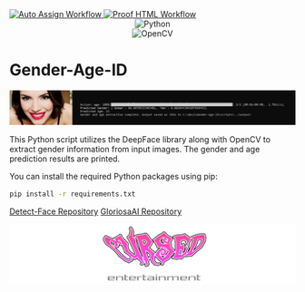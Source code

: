 <a href="https://github.com/CursedPrograms/project-template/actions/workflows/auto-assign.yml">
    <img class="workflow-badge workflow-success" src="https://github.com/CursedPrograms/project-template/actions/workflows/auto-assign.yml/badge.svg" alt="Auto Assign Workflow">
</a>

<a href="https://github.com/CursedPrograms/project-template/actions/workflows/proof-html.yml">
    <img class="workflow-badge workflow-success" src="https://github.com/CursedPrograms/project-template/actions/workflows/proof-html.yml/badge.svg" alt="Proof HTML Workflow">
</a>

<div align="center">
  <img alt="Python" src="https://img.shields.io/badge/python%20-%23323330.svg?&style=for-the-badge&logo=python&logoColor=white"/>
</div>

<div align="center">
   <img alt="OpenCV" src="https://img.shields.io/badge/opencv-%23323330.svg?&style=for-the-badge&logo=opencv&logoColor=white"/>
</div>

# Gender-Age-ID

<a target="_blank">
    <img src="https://github.com/CursedPrograms/Gender-Age-ID/blob/main/demo_images/age-gender-demo.png"
        alt="Age-Gender Demo Image">
</a>

This Python script utilizes the DeepFace library along with OpenCV to extract gender information from input images. The gender and age prediction results are printed.

You can install the required Python packages using pip:
```bash
pip install -r requirements.txt
```
[Detect-Face Repository](https://github.com/CursedPrograms/Detect-Face)
[GloriosaAI Repository](https://github.com/CursedPrograms/GloriosaAI)

<a href="https://cursed-entertainment.itch.io/" target="_blank">
    <img src="https://github.com/CursedPrograms/cursedentertainment/raw/main/images/logos/logo-wide-grey.png"
        alt="CursedEntertainment Logo">
</a>
